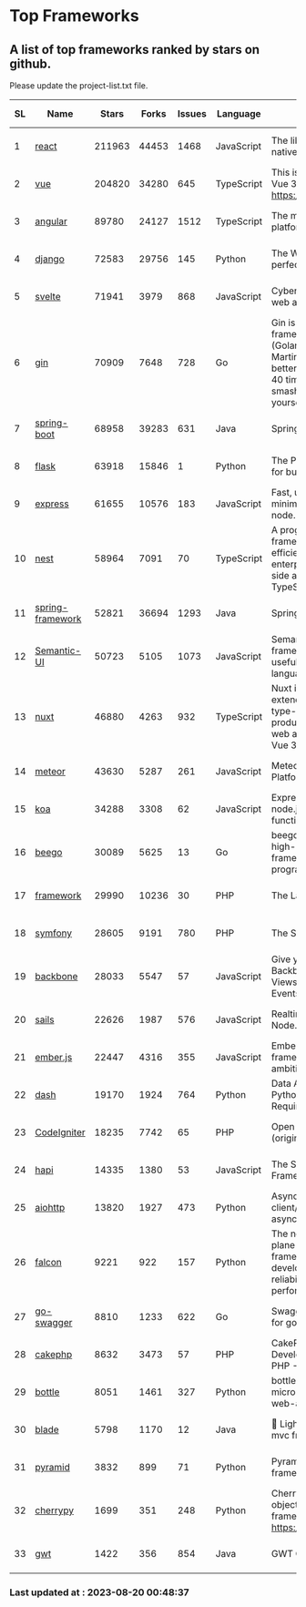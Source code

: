 # Top Frameworks
## A list of top frameworks ranked by stars on github.  
Please update the project-list.txt file.

| SL| Name  | Stars| Forks| Issues | Language | Description | Last Commit |
| --| ------| -----| ---- | ------ | -------- | ----------- | ----------- |
| 1 | [react](https://github.com/facebook/react) | 211963 | 44453 | 1468 | JavaScript | The library for web and native user interfaces | 2023-08-18 14:18:33 |
| 2 | [vue](https://github.com/vuejs/vue) | 204820 | 34280 | 645 | TypeScript | This is the repo for Vue 2. For Vue 3, go to https://github.com/vuejs/core | 2023-04-27 09:43:19 |
| 3 | [angular](https://github.com/angular/angular) | 89780 | 24127 | 1512 | TypeScript | The modern web developer’s platform | 2023-08-18 17:01:02 |
| 4 | [django](https://github.com/django/django) | 72583 | 29756 | 145 | Python | The Web framework for perfectionists with deadlines. | 2023-08-19 08:29:43 |
| 5 | [svelte](https://github.com/sveltejs/svelte) | 71941 | 3979 | 868 | JavaScript | Cybernetically enhanced web apps | 2023-08-18 18:59:20 |
| 6 | [gin](https://github.com/gin-gonic/gin) | 70909 | 7648 | 728 | Go | Gin is a HTTP web framework written in Go (Golang). It features a Martini-like API with much better performance -- up to 40 times faster. If you need smashing performance, get yourself some Gin. | 2023-08-12 14:21:56 |
| 7 | [spring-boot](https://github.com/spring-projects/spring-boot) | 68958 | 39283 | 631 | Java | Spring Boot | 2023-08-19 16:31:01 |
| 8 | [flask](https://github.com/pallets/flask) | 63918 | 15846 | 1 | Python | The Python micro framework for building web applications. | 2023-08-16 22:08:52 |
| 9 | [express](https://github.com/expressjs/express) | 61655 | 10576 | 183 | JavaScript | Fast, unopinionated, minimalist web framework for node. | 2023-05-16 01:53:48 |
| 10 | [nest](https://github.com/nestjs/nest) | 58964 | 7091 | 70 | TypeScript | A progressive Node.js framework for building efficient, scalable, and enterprise-grade server-side applications with TypeScript/JavaScript 🚀 | 2023-08-18 15:11:49 |
| 11 | [spring-framework](https://github.com/spring-projects/spring-framework) | 52821 | 36694 | 1293 | Java | Spring Framework | 2023-08-19 13:40:31 |
| 12 | [Semantic-UI](https://github.com/Semantic-Org/Semantic-UI) | 50723 | 5105 | 1073 | JavaScript | Semantic is a UI component framework based around useful principles from natural language. | 2023-01-11 17:05:32 |
| 13 | [nuxt](https://github.com/nuxt/nuxt) | 46880 | 4263 | 932 | TypeScript | Nuxt is an intuitive and extendable way to create type-safe, performant and production-grade full-stack web apps and websites with Vue 3. | 2023-08-19 14:37:12 |
| 14 | [meteor](https://github.com/meteor/meteor) | 43630 | 5287 | 261 | JavaScript | Meteor, the JavaScript App Platform | 2023-08-17 21:38:14 |
| 15 | [koa](https://github.com/koajs/koa) | 34288 | 3308 | 62 | JavaScript | Expressive middleware for node.js using ES2017 async functions | 2023-05-17 07:50:49 |
| 16 | [beego](https://github.com/beego/beego) | 30089 | 5625 | 13 | Go | beego is an open-source, high-performance web framework for the Go programming language. | 2023-08-18 12:47:24 |
| 17 | [framework](https://github.com/laravel/framework) | 29990 | 10236 | 30 | PHP | The Laravel Framework. | 2023-08-18 13:21:35 |
| 18 | [symfony](https://github.com/symfony/symfony) | 28605 | 9191 | 780 | PHP | The Symfony PHP framework | 2023-08-18 08:03:55 |
| 19 | [backbone](https://github.com/jashkenas/backbone) | 28033 | 5547 | 57 | JavaScript | Give your JS App some Backbone with Models, Views, Collections, and Events | 2023-08-10 22:05:08 |
| 20 | [sails](https://github.com/balderdashy/sails) | 22626 | 1987 | 576 | JavaScript | Realtime MVC Framework for Node.js | 2023-07-21 23:31:37 |
| 21 | [ember.js](https://github.com/emberjs/ember.js) | 22447 | 4316 | 355 | JavaScript | Ember.js - A JavaScript framework for creating ambitious web applications | 2023-08-18 15:40:24 |
| 22 | [dash](https://github.com/plotly/dash) | 19170 | 1924 | 764 | Python | Data Apps & Dashboards for Python. No JavaScript Required. | 2023-08-16 15:59:07 |
| 23 | [CodeIgniter](https://github.com/bcit-ci/CodeIgniter) | 18235 | 7742 | 65 | PHP | Open Source PHP Framework (originally from EllisLab) | 2023-04-07 17:57:13 |
| 24 | [hapi](https://github.com/hapijs/hapi) | 14335 | 1380 | 53 | JavaScript | The Simple, Secure Framework Developers Trust | 2023-04-24 22:09:20 |
| 25 | [aiohttp](https://github.com/aio-libs/aiohttp) | 13820 | 1927 | 473 | Python | Asynchronous HTTP client/server framework for asyncio and Python | 2023-08-17 18:28:49 |
| 26 | [falcon](https://github.com/falconry/falcon) | 9221 | 922 | 157 | Python | The no-magic web data plane API and microservices framework for Python developers, with a focus on reliability, correctness, and performance at scale. | 2023-08-15 21:25:28 |
| 27 | [go-swagger](https://github.com/go-swagger/go-swagger) | 8810 | 1233 | 622 | Go | Swagger 2.0 implementation for go | 2023-07-24 18:20:14 |
| 28 | [cakephp](https://github.com/cakephp/cakephp) | 8632 | 3473 | 57 | PHP | CakePHP: The Rapid Development Framework for PHP - Official Repository | 2023-08-17 11:42:28 |
| 29 | [bottle](https://github.com/bottlepy/bottle) | 8051 | 1461 | 327 | Python | bottle.py is a fast and simple micro-framework for python web-applications. | 2022-09-05 15:24:52 |
| 30 | [blade](https://github.com/lets-blade/blade) | 5798 | 1170 | 12 | Java | :rocket: Lightning fast and elegant mvc framework for Java8 | 2023-06-16 05:18:49 |
| 31 | [pyramid](https://github.com/Pylons/pyramid) | 3832 | 899 | 71 | Python | Pyramid - A Python web framework | 2023-08-10 19:28:53 |
| 32 | [cherrypy](https://github.com/cherrypy/cherrypy) | 1699 | 351 | 248 | Python | CherryPy is a pythonic, object-oriented HTTP framework.      https://cherrypy.dev | 2023-08-04 13:52:17 |
| 33 | [gwt](https://github.com/gwtproject/gwt) | 1422 | 356 | 854 | Java | GWT Open Source Project | 2023-07-03 13:48:40 |

### Last updated at : 2023-08-20 00:48:37
